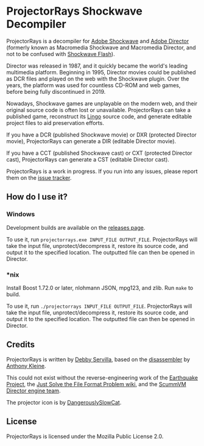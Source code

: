 # ProjectorRays Shockwave Decompiler

ProjectorRays is a decompiler for [Adobe Shockwave](https://en.wikipedia.org/wiki/Adobe_Shockwave) and [Adobe Director](https://en.wikipedia.org/wiki/Adobe_Director) (formerly known as Macromedia Shockwave and Macromedia Director, and not to be confused with [Shockwave Flash](https://en.wikipedia.org/wiki/Adobe_Flash)).

Director was released in 1987, and it quickly became the world's leading multimedia platform. Beginning in 1995, Director movies could be published as DCR files and played on the web with the Shockwave plugin. Over the years, the platform was used for countless CD-ROM and web games, before being fully discontinued in 2019.

Nowadays, Shockwave games are unplayable on the modern web, and their original source code is often lost or unavailable. ProjectorRays can take a published game, reconstruct its [Lingo](https://en.wikipedia.org/wiki/Lingo_(programming_language)) source code, and generate editable project files to aid preservation efforts.

If you have a DCR (published Shockwave movie) or DXR (protected Director movie), ProjectorRays can generate a DIR (editable Director movie).

If you have a CCT (published Shockwave cast) or CXT (protected Director cast), ProjectorRays can generate a CST (editable Director cast).

ProjectorRays is a work in progress. If you run into any issues, please report them on the [issue tracker](https://github.com/ProjectorRays/ProjectorRays/issues).

## How do I use it?

### Windows

Development builds are available on the [releases page](https://github.com/ProjectorRays/ProjectorRays/releases).

To use it, run `projectorrays.exe INPUT_FILE OUTPUT_FILE`. ProjectorRays will take the input file, unprotect/decompress it, restore its source code, and output it to the specified location. The outputted file can then be opened in Director.

### *nix

Install Boost 1.72.0 or later, nlohmann JSON, mpg123, and zlib. Run `make` to build.

To use it, run `./projectorrays INPUT_FILE OUTPUT_FILE`. ProjectorRays will take the input file, unprotect/decompress it, restore its source code, and output it to the specified location. The outputted file can then be opened in Director.

## Credits

ProjectorRays is written by [Debby Servilla](https://github.com/djsrv), based on the [disassembler](https://github.com/Brian151/OpenShockwave/blob/50b3606809b3c8dad13ee41ae20bcbfa70eb3606/tools/lscrtoscript/js/projectorrays.js) by [Anthony Kleine](https://github.com/tomysshadow).

This could not exist without the reverse-engineering work of the [Earthquake Project](https://github.com/Earthquake-Project), the [Just Solve the File Format Problem wiki](http://fileformats.archiveteam.org/wiki/Lingo_bytecode), and the [ScummVM Director engine team](https://www.scummvm.org/credits/#:~:text=Director:).

The projector icon is by [DangerouslySlowCat](https://twitter.com/DangerSlowCat).

## License

ProjectorRays is licensed under the Mozilla Public License 2.0.
